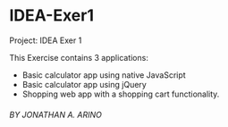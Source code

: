 # IDEA-Exer1
Project: IDEA Exer 1

This Exercise contains 3 applications:
- Basic calculator app using native JavaScript
- Basic calculator app using jQuery
- Shopping web app with a shopping cart functionality.

###### BY JONATHAN A. ARINO